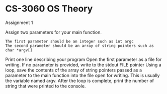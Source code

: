 <h1 id="text-muted">CS-3060 OS Theory</h1>
Assignment 1

Assign two parameters for your main function.

    The first parameter should be an integer such as int argc
    The second parameter should be an array of string pointers such as char *argv[]


Print one line describing your program
Open the first parameter as a file for writing. If no parameter is provided, write to the stdout FILE pointer
Using a loop, save the contents of the array of string pointers passed as a parameter to the main function into the file open for writing. This is usually the variable named argv.
After the loop is complete, print the number of string that were printed to the console.
